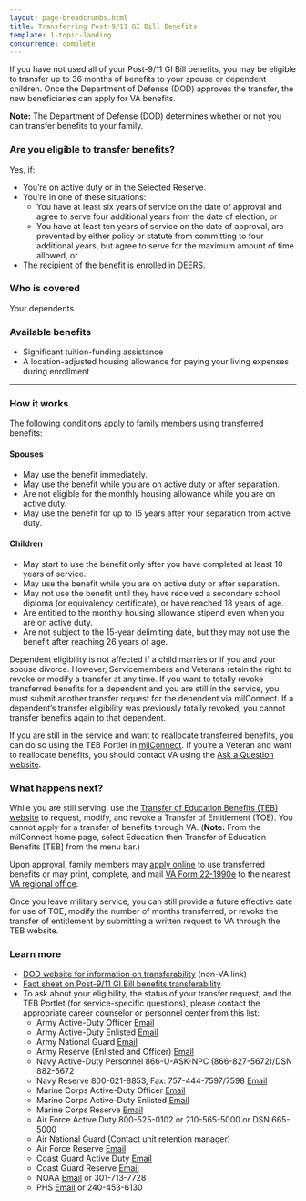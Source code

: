 ```yaml
---
layout: page-breadcrumbs.html
title: Transferring Post-9/11 GI Bill Benefits
template: 1-topic-landing
concurrence: complete
---
```


If you have not used all of your Post-9/11 GI Bill benefits, you may be eligible to transfer up to 36 months of benefits to your spouse or dependent children. Once the Department of Defense (DOD) approves the transfer, the new beneficiaries can apply for VA benefits.

**Note:** The Department of Defense (DOD) determines whether or not you can transfer benefits to your family.
<div class="call-out" markdown="1">

### Are you eligible to transfer benefits?
Yes, if:

  - You’re on active duty or in the Selected Reserve.
  - You’re in one of these situations:
     - You have at least six years of service on the date of approval and agree to serve four additional years from the date of election, or
     - You have at least ten years of service on the date of approval, are prevented by either policy or statute from committing to four additional years, but agree to serve for the maximum amount of time allowed, or
  - The recipient of the benefit is enrolled in DEERS.

### Who is covered
Your dependents
</div>

### Available benefits
- Significant tuition-funding assistance
- A location-adjusted housing allowance for paying your living expenses during enrollment

------

### How it works

The following conditions apply to family members using transferred benefits:

#### Spouses

- May use the benefit immediately.
- May use the benefit while you are on active duty or after separation.
- Are not eligible for the monthly housing allowance while you are on active duty.
- May use the benefit for up to 15 years after your separation from active duty.

#### Children
- May start to use the benefit only after you have completed at least 10 years of service.
- May use the benefit while you are on active duty or after separation.
- May not use the benefit until they have received a secondary school diploma (or equivalency certificate), or have reached 18 years of age.
- Are entitled to the monthly housing allowance stipend even when you are on active duty.
- Are not subject to the 15-year delimiting date, but they may not use the benefit after reaching 26 years of age.

Dependent eligibility is not affected if a child marries or if you and your spouse divorce. However, Servicemembers and Veterans retain the right to revoke or modify a transfer at any time. If you want to totally revoke transferred benefits for a dependent and you are still in the service, you must submit another transfer request for the dependent via milConnect. If a dependent’s transfer eligibility was previously totally revoked, you cannot transfer benefits again to that dependent.

If you are still in the service and want to reallocate transferred benefits, you can do so using the TEB Portlet in [milConnect](https://www.dmdc.osd.mil/milconnect). If you’re a Veteran and want to reallocate benefits, you should contact VA using the [Ask a Question website](http://gibill.custhelp.com).

### What happens next?

While you are still serving, use the [Transfer of Education Benefits (TEB) website](https://www.dmdc.osd.mil/milconnect/faces/faqs?_adf.ctrl-state=c4t1chkk8_4) to request, modify, and revoke a Transfer of Entitlement (TOE). You cannot apply for a transfer of benefits through VA. (**Note:** From the milConnect home page, select Education then Transfer of Education Benefits [TEB] from the menu bar.)

Upon approval, family members may [apply online](http://vabenefits.vba.va.gov/vonapp/main.asp) to use transferred benefits or may  print, complete, and mail [VA Form 22-1990e](http://www.vba.va.gov/pubs/forms/VBA-22-1990e-ARE.pdf) to the nearest [VA regional office](/facilities/).

Once you leave military service, you can still provide a future effective date for use of TOE, modify the number of months transferred, or revoke the transfer of entitlement by submitting a written request to VA through the TEB website.


### Learn more

- [DOD website for information on transferability](http://archive.defense.gov/Home/Features/2009/0409_gibill/) (non-VA link)
- [Fact sheet on Post-9/11 GI Bill benefits transferability](http://www.benefits.va.gov/gibill/docs/factsheets/Transferability_Factsheet.pdf)
- To ask about your eligibility, the status of your transfer request, and the TEB Portlet (for service-specific questions), please contact the appropriate career counselor or personnel center from this list:
  - Army Active-Duty Officer  [Email](mailto:usarmy.knox.hrc.mbx.tagd-post-911-gi-bill@mail.mil)
  - Army Active-Duty Enlisted  [Email](mailto:usarmy.knox.hrc.mbx.tagd-post-911-gi-bill@mail.mil)
  - Army National Guard  [Email](mailto:ng.robinson.ngb-arng-pec.mbx.arng-hrm-o-gi-bill-ch33@mail.mil)
  - Army Reserve (Enlisted and Officer)  [Email](mailto:usarmy.knox.hrc.mbx.tagd-post-911-gi-bill@mail.mil)
  - Navy Active-Duty Personnel  866-U-ASK-NPC (866-827-5672)/DSN 882-5672
  - Navy Reserve  800-621-8853, Fax: 757-444-7597/7598  [Email](mailto:cnrfc_post911gibill@navy.mil)
  - Marine Corps Active-Duty Officer  [Email](mailto:Angelo.Valadez@usmc.mil)
  - Marine Corps Active-Duty Enlisted  [Email](mailto:Michael.A.Peck@usmc.mil)
  - Marine Corps Reserve  [Email](mailto:smb_manpower.cmt@usmc.mil)
  - Air Force Active Duty  800-525-0102 or 210-565-5000 or DSN 665-5000
  - Air National Guard  (Contact unit retention manager)
  - Air Force Reserve  [Email](mailto:julia.williamson@us.af.mil)
  - Coast Guard Active Duty  [Email](mailto:reidus.stokes@uscg.mil)
  - Coast Guard Reserve  [Email](mailto:reserveVAeducation@uscg.mil)
  - NOAA  [Email](mailto:Gregory.Raymond@noaa.gov) or 301-713-7728
  - PHS  [Email](mailto:OCCOHelpdesk@hhs.gov) or 240-453-6130
